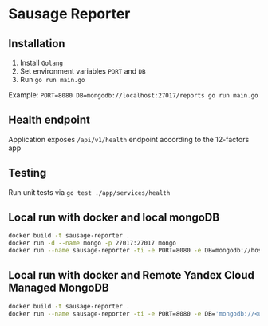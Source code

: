 # Sausage Reporter

## Installation

1. Install `Golang`  
2. Set environment variables `PORT` and `DB`
3. Run `go run main.go`

Example: `PORT=8080 DB=mongodb://localhost:27017/reports go run main.go`

## Health endpoint

Application exposes `/api/v1/health` endpoint according to the 12-factors app

## Testing

Run unit tests via `go test ./app/services/health`

## Local run with docker and local mongoDB

```bash
docker build -t sausage-reporter .
docker run -d --name mongo -p 27017:27017 mongo
docker run --name sausage-reporter -ti -e PORT=8080 -e DB=mongodb://host.docker.internal:27017/reports -p 8080:8080 sausage-reporter
```

## Local run with docker and Remote Yandex Cloud Managed MongoDB

```bash
docker build -t sausage-reporter .
docker run --name sausage-reporter -ti -e PORT=8080 -e DB='mongodb://<username>:<password>@<host list>/<db name>?tls=true&tlsCaFile=YandexInternalRootCA.crt' -p 8080:8080 sausage-reporter
```
